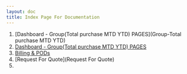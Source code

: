 ```yaml
---
layout: doc
title: Index Page For Documentation
---
```

1. [Dashboard - Group(Total purchase MTD YTD) PAGES](Group-Total purchase MTD YTD)
2. [Dashboard - Group(Total purchase MTD YTD) PAGES](mock)
3. [Billing & PODs](Billing_PODs)
4. [Request For Quote](Request For Quote)
5. 
